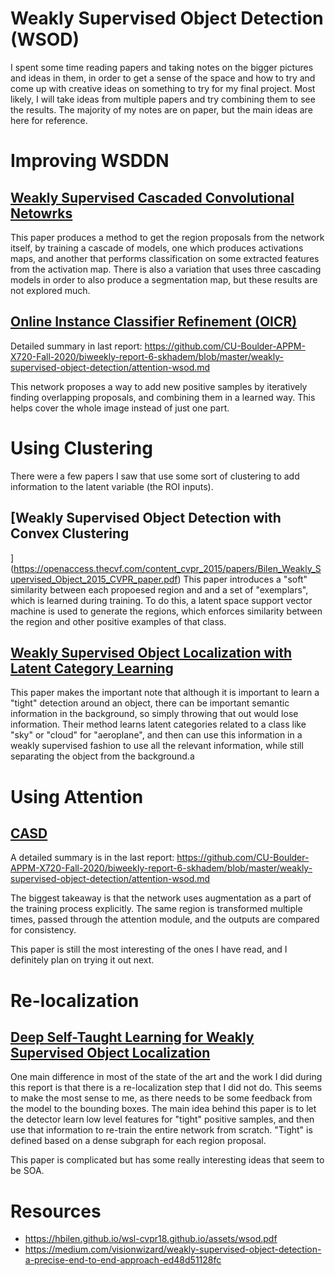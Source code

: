 # Weakly Supervised Object Detection (WSOD)

I spent some time reading papers and taking notes on the bigger pictures and ideas in them, in order to get a sense of the space and how to try and come up with creative ideas on something to try for my final project. Most likely, I will take ideas from multiple papers and try combining them to see the results. The majority of my notes are on paper, but the main ideas are here for reference.

# Improving WSDDN
## [Weakly Supervised Cascaded Convolutional Netowrks](https://arxiv.org/pdf/1611.08258.pdf)
This paper produces a method to get the region proposals from the network itself, by training a cascade of models, one which produces activations maps, and another that performs classification on some extracted features from the activation map. There is also a variation that uses three cascading models in order to also produce a segmentation map, but these results are not explored much.

## [Online Instance Classifier Refinement (OICR)](https:/arxiv.org/pdf/1704.00138.pdf)
Detailed summary in last report: https://github.com/CU-Boulder-APPM-X720-Fall-2020/biweekly-report-6-skhadem/blob/master/weakly-supervised-object-detection/attention-wsod.md

This network proposes a way to add new positive samples by iteratively finding overlapping proposals, and combining them in a learned way. This helps cover the whole image instead of just one part.

# Using Clustering
There were a few papers I saw that use some sort of clustering to add information to the latent variable (the ROI inputs).
## [Weakly Supervised Object Detection with Convex Clustering
](https://openaccess.thecvf.com/content_cvpr_2015/papers/Bilen_Weakly_Supervised_Object_2015_CVPR_paper.pdf)
This paper introduces a "soft" similarity between each propoesed region and and a set of "exemplars", which is learned during training. To do this, a latent space support vector machine is used to generate the regions, which enforces similarity between the region and other positive examples of that class.

## [Weakly Supervised Object Localization with Latent Category Learning](http://vigir.missouri.edu/~gdesouza/Research/Conference_CDs/ECCV_2014/papers/8694/86940431.pdf)
This paper makes the important note that although it is important to learn a "tight" detection around an object, there can be important semantic information in the background, so simply throwing that out would lose information. Their method learns latent categories related to a class like "sky" or "cloud" for "aeroplane", and then can use this information in a weakly supervised fashion to use all the relevant information, while still separating the object from the background.a

# Using Attention
## [CASD](https://arxiv.org/pdf/2010.12023v1.pdf)
A detailed summary is in the last report: https://github.com/CU-Boulder-APPM-X720-Fall-2020/biweekly-report-6-skhadem/blob/master/weakly-supervised-object-detection/attention-wsod.md

The biggest takeaway is that the network uses augmentation as a part of the training process explicitly. The same region is transformed multiple times, passed through the attention module, and the outputs are compared for consistency.

This paper is still the most interesting of the ones I have read, and I definitely plan on trying it out next. 

# Re-localization
## [Deep Self-Taught Learning for Weakly Supervised Object Localization](https://arxiv.org/pdf/1704.05188.pdf)
One main difference in most of the state of the art and the work I did during this report is that there is a re-localization step that I did not do. This seems to make the most sense to me, as there needs to be some feedback from the model to the bounding boxes. The main idea behind this paper is to let the detector learn low level features for "tight" positive samples, and then use that information to re-train the entire network from scratch. "Tight" is defined based on a dense subgraph for each region proposal.

This paper is complicated but has some really interesting ideas that seem to be SOA.

# Resources
- https://hbilen.github.io/wsl-cvpr18.github.io/assets/wsod.pdf
- https://medium.com/visionwizard/weakly-supervised-object-detection-a-precise-end-to-end-approach-ed48d51128fc
